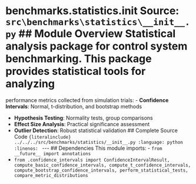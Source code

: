 # benchmarks.statistics.__init__ **Source:** `src\benchmarks\statistics\__init__.py` ## Module Overview Statistical analysis package for control system benchmarking. This package provides statistical tools for analyzing
performance metrics collected from simulation trials: - **Confidence Intervals**: Normal, t-distribution, and bootstrap methods
- **Hypothesis Testing**: Normality tests, group comparisons
- **Effect Size Analysis**: Practical significance assessment
- **Outlier Detection**: Robust statistical validation ## Complete Source Code ```{literalinclude} ../../../src/benchmarks/statistics/__init__.py
:language: python
:linenos:
``` --- ## Dependencies This module imports: - `from __future__ import annotations`
- `from .confidence_intervals import ConfidenceIntervalResult, compute_basic_confidence_intervals, compute_t_confidence_intervals, compute_bootstrap_confidence_intervals, perform_statistical_tests, compare_metric_distributions`
